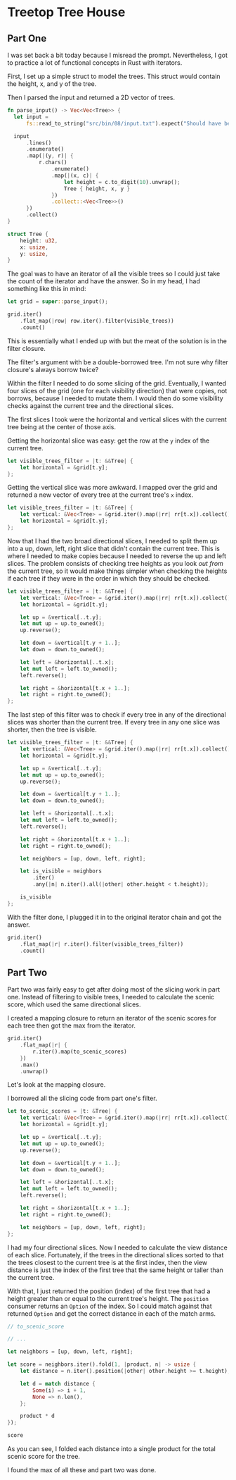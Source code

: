 # Treetop Tree House

## Part One

I was set back a bit today because I misread the prompt. Nevertheless, I got to practice a lot of functional concepts in Rust with iterators.

First, I set up a simple struct to model the trees. This struct would contain the height, x, and y of the tree.

Then I parsed the input and returned a 2D vector of trees.

```rust
fn parse_input() -> Vec<Vec<Tree>> {
  let input =
      fs::read_to_string("src/bin/08/input.txt").expect("Should have been able to read the file");

  input
      .lines()
      .enumerate()
      .map(|(y, r)| {
          r.chars()
              .enumerate()
              .map(|(x, c)| {
                  let height = c.to_digit(10).unwrap();
                  Tree { height, x, y }
              })
              .collect::<Vec<Tree>>()
      })
      .collect()
}

struct Tree {
    height: u32,
    x: usize,
    y: usize,
}
```

The goal was to have an iterator of all the visible trees so I could just take the count of the iterator and have the answer. So in my head, I had something like this in mind:

```rust
let grid = super::parse_input();

grid.iter()
    .flat_map(|row| row.iter().filter(visible_trees))
    .count()
```

This is essentially what I ended up with but the meat of the solution is in the filter closure.

The filter's argument with be a double-borrowed tree. I'm not sure why filter closure's always borrow twice?

Within the filter I needed to do some slicing of the grid. Eventually, I wanted four slices of the grid (one for each visibility direction) that were copies, not borrows, because I needed to mutate them. I would then do some visibility checks against the current tree and the directional slices.

The first slices I took were the horizontal and vertical slices with the current tree being at the center of those axis.

Getting the horizontal slice was easy: get the row at the `y` index of the current tree.

```rust
let visible_trees_filter = |t: &&Tree| {
    let horizontal = &grid[t.y];
};
```

Getting the vertical slice was more awkward. I mapped over the grid and returned a new vector of every tree at the current tree's `x` index.

```rust
let visible_trees_filter = |t: &&Tree| {
    let vertical: &Vec<Tree> = &grid.iter().map(|rr| rr[t.x]).collect();
    let horizontal = &grid[t.y];
};
```

Now that I had the two broad directional slices, I needed to split them up into a up, down, left, right slice that didn't contain the current tree. This is where I needed to make copies because I needed to reverse the up and left slices. The problem consists of checking tree heights as you look *out from* the current tree, so it would make things simpler when checking the heights if each tree if they were in the order in which they should be checked.

```rust
let visible_trees_filter = |t: &&Tree| {
    let vertical: &Vec<Tree> = &grid.iter().map(|rr| rr[t.x]).collect();
    let horizontal = &grid[t.y];

    let up = &vertical[..t.y];
    let mut up = up.to_owned();
    up.reverse();

    let down = &vertical[t.y + 1..];
    let down = down.to_owned();

    let left = &horizontal[..t.x];
    let mut left = left.to_owned();
    left.reverse();

    let right = &horizontal[t.x + 1..];
    let right = right.to_owned();
};
```

The last step of this filter was to check if every tree in any of the directional slices was shorter than the current tree. If every tree in any one slice was shorter, then the tree is visible.

```rust
let visible_trees_filter = |t: &&Tree| {
    let vertical: &Vec<Tree> = &grid.iter().map(|rr| rr[t.x]).collect();
    let horizontal = &grid[t.y];

    let up = &vertical[..t.y];
    let mut up = up.to_owned();
    up.reverse();

    let down = &vertical[t.y + 1..];
    let down = down.to_owned();

    let left = &horizontal[..t.x];
    let mut left = left.to_owned();
    left.reverse();

    let right = &horizontal[t.x + 1..];
    let right = right.to_owned();

    let neighbors = [up, down, left, right];

    let is_visible = neighbors
        .iter()
        .any(|n| n.iter().all(|other| other.height < t.height));

    is_visible
};
```

With the filter done, I plugged it in to the original iterator chain and got the answer.

```rust
grid.iter()
    .flat_map(|r| r.iter().filter(visible_trees_filter))
    .count()
```

## Part Two

Part two was fairly easy to get after doing most of the slicing work in part one. Instead of filtering to visible trees, I needed to calculate the scenic score, which used the same directional slices.

I created a mapping closure to return an iterator of the scenic scores for each tree then got the max from the iterator.

```rust
grid.iter()
    .flat_map(|r| {
        r.iter().map(to_scenic_scores)
    })
    .max()
    .unwrap()
```

Let's look at the mapping closure.

I borrowed all the slicing code from part one's filter.

```rust
let to_scenic_scores = |t: &Tree| {
    let vertical: &Vec<Tree> = &grid.iter().map(|rr| rr[t.x]).collect();
    let horizontal = &grid[t.y];

    let up = &vertical[..t.y];
    let mut up = up.to_owned();
    up.reverse();

    let down = &vertical[t.y + 1..];
    let down = down.to_owned();

    let left = &horizontal[..t.x];
    let mut left = left.to_owned();
    left.reverse();

    let right = &horizontal[t.x + 1..];
    let right = right.to_owned();

    let neighbors = [up, down, left, right];  
};
```

I had my four directional slices. Now I needed to calculate the view distance of each slice. Fortunately, if the trees in the directional slices sorted to that the trees closest to the current tree is at the first index, then the view distance is just the index of the first tree that the same height or taller than the current tree.

With that, I just returned the position (index) of the first tree that had a height greater than or equal to the current tree's height. The `position` consumer returns an `Option` of the index. So I could match against that returned `Option` and get the correct distance in each of the match arms.

```rust
// to_scenic_score

// ...

let neighbors = [up, down, left, right];

let score = neighbors.iter().fold(1, |product, n| -> usize {
    let distance = n.iter().position(|other| other.height >= t.height);

    let d = match distance {
        Some(i) => i + 1,
        None => n.len(),
    };

    product * d
});

score
```

As you can see, I folded each distance into a single product for the total scenic score for the tree.

I found the max of all these and part two was done.
